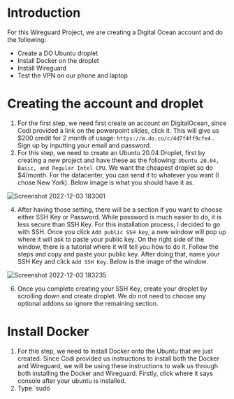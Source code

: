 # Introduction 
For this Wireguard Project, we are creating a Digital Ocean account and do the following:
- Create a DO Ubuntu droplet 
- Install Docker on the droplet 
- Install Wireguard 
- Test the VPN on our phone and laptop

# Creating the account and droplet 
1. For the first step, we need first create an account on DigitalOcean, since Codi provided a link on the powerpoint slides, click it. This will give us $200 credit for 2 month of usage: `https://m.do.co/c/4d7f4ff9cfe4` . Sign up by inputting your email and password. 
2. For this step, we need to create an Ubuntu 20.04 Droplet, first by creating a new project and have these as the following: `Ubuntu 20.04, Basic, and Regular Intel CPU`. We want the cheapest droplet so do $4/month. For the datacenter, you can send it to whatever you want (I chose New York). Below image is what you should have it as.

![Screenshot 2022-12-03 183001](https://user-images.githubusercontent.com/87620828/205471361-c01ed323-fa9a-402b-a3f4-e1c1520e9501.jpg)


4. After having those setting, there will be a section if you want to choose either SSH Key or Password. While password is much easier to do, it is less secure than SSH Key. For this installation process, I decided to go with SSH. Once you click `Add public SSH key`, a new window will pop up where it will ask to paste your public key. On the right side of the window, there is  a tutorial where it will tell you how to do it. Follow the steps and copy and paste your public key. After doing that, name your SSH Key and click `Add SSH Key`. Below is the image of the window.

![Screenshot 2022-12-03 183235](https://user-images.githubusercontent.com/87620828/205471486-aca0ae39-3944-4de1-809e-e0c9847fdadc.jpg)

6. Once you complete creating your SSH Key, create your droplet by scrolling down and create droplet. We do not need to choose any optional addons so ignore the remaining section. 

# Install Docker
1. For this step, we need to install Docker onto the Ubuntu that we just created. Since Codi provided us instructions to install both the Docker and Wireguard, we will be using these instructions to walk us through both installing the Docker and Wireguard. Firstly, click where it says console after your ubuntu is installed. 
2. Type `sudo



